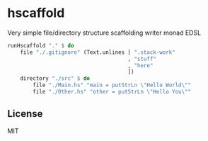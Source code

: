 # hscaffold
Very simple file/directory structure scaffolding writer monad EDSL
```haskell
runHscaffold "." $ do
    file "./.gitignore" (Text.unlines [ ".stack-work"
                                      , "stuff"
                                      , "here"
                                      ])
    directory "./src" $ do
        file "./Main.hs" "main = putStrLn \"Hello World\""
        file "./Other.hs" "other = putStrLn \"Hello You\""
```

## License
MIT
